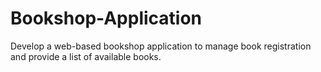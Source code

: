# Bookshop-Application
Develop a web-based bookshop application to manage book registration and provide a list of available books.
